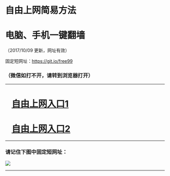 ﻿# 自由上网简易方法

# 电脑、手机一键翻墙

（2017/10/09 更新，网址有效）

固定短网址：https://git.io/free99

### （微信如打不开，请转到浏览器打开）


***





# &nbsp;&nbsp; <a href="http://ft145073016.fwq-tz-1001.info/fwqtz01.html?t=100900130753 " target="_blank">自由上网入口1</a>
# &nbsp;&nbsp; <a href="http://ft2077216120.fwq-tz-1002.info/fwqtz02.html?t=100900112026 " target="_blank">自由上网入口2</a>
***

### 请记住下图中固定短网址：

<img src="https://s3-us-west-2.amazonaws.com/fwq-1001/yjfq-20170905okok.png" /> 


***

